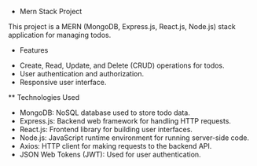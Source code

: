 * Mern Stack Project

This project is a MERN (MongoDB, Express.js, React.js, Node.js) stack application for managing todos.

* Features

- Create, Read, Update, and Delete (CRUD) operations for todos.
- User authentication and authorization.
- Responsive user interface.


** Technologies Used

- MongoDB: NoSQL database used to store todo data.
- Express.js: Backend web framework for handling HTTP requests.
- React.js: Frontend library for building user interfaces.
- Node.js: JavaScript runtime environment for running server-side code.
- Axios: HTTP client for making requests to the backend API.
- JSON Web Tokens (JWT): Used for user authentication.
